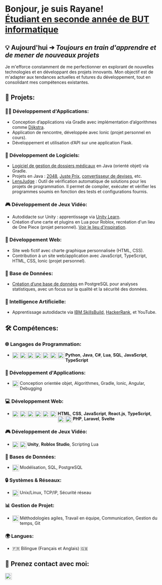 <h1>Bonjour, je suis Rayane! <br/>
<a href="https://www.linkedin.com/in/rayane-rousseau-595b82326/" target="_blank">Étudiant en seconde année de BUT informatique</a>
</h1>

<h2>💡 Aujourd'hui ➔ <em>Toujours en train d'apprendre et de mener de nouveaux projets</em></h2>
<p>
  Je m'efforce constamment de me perfectionner en explorant de nouvelles technologies et en développant des projets innovants. Mon objectif est de m'adapter aux tendances actuelles et futures du développement, tout en consolidant mes compétences existantes.
</p>

<h2>🔨 Projets:</h2>

<h3>👨‍💻 Développement d'Applications:</h3>
<ul>
  <li>Conception d’applications via Gradle avec implémentation d’algorithmes comme <a href="https://github.com/Rayane0001/DikjstraVilles" target="_blank">Dijkstra</a>.</li>
  <li>Application de rencontre, développée avec Ionic (projet personnel en cours).</li>
  <li>Développement et utilisation d’API sur une application Flask.</li>
</ul>

<h3>🧰 Développement de Logiciels:</h3>
<ul>
  <li><a href="https://github.com/Rayane0001/hopital-java-oriente-objet" target="_blank">Logiciel de gestion de dossiers médicaux</a> en Java (orienté objet) via Gradle.</li>
  <li>Projets en Java : <a href="https://github.com/Rayane0001/2028-game-JavaFX" target="_blank">2048</a>, <a href="https://github.com/Rayane0001/le-juste-prix" target="_blank">Juste Prix</a>, <a href="https://github.com/Rayane0001/convertisseur-JavaFX" target="_blank">convertisseur de devises</a>, etc.</li>
  <li><a href="https://gitlab.univ-artois.fr/sae-gra1/lensjudge" target="_blank">LensJudge</a> : Outil de vérification automatique de solutions pour les projets de programmation. Il permet de compiler, exécuter et vérifier les programmes soumis en fonction des tests et configurations fournis.</li>
</ul>

<h3>🎮 Développement de Jeux Vidéo:</h3>
<ul>
  <li>Autodidacte sur Unity : apprentissage via <a href="https://learn.unity.com/" target="_blank">Unity Learn</a>. </li>
  <li>Création d’une carte et plugins en Lua pour Roblox, recréation d'un lieu de One Piece (projet personnel). <a href="https://onepiece.fandom.com/fr/wiki/Arlong_Park" target="_blank">Voir le lieu d'inspiration</a>.</li>
</ul>

<h3>📄 Développement Web:</h3>
<ul>
  <li>Site web fictif avec charte graphique personnalisée (HTML, CSS).</li>
  <li>Contribution à un site web/application avec JavaScript, TypeScript, HTML, CSS, Ionic (projet personnel).</li>
</ul>

<h3>💾 Base de Données:</h3>
<ul>
  <li><a href="https://github.com/Rayane0001/SAE_BDD_VRAI" target="_blank">Création d’une base de données</a> en PostgreSQL pour analyses statistiques, avec un focus sur la qualité et la sécurité des données.</li>
</ul>

<h3>🤖 Intelligence Artificielle:</h3>
<ul>
  <li>Apprentissage autodidacte via <a href="https://skillsbuild.org/" target="_blank">IBM SkillsBuild</a>, <a href="https://www.hackerrank.com/" target="_blank">HackerRank</a>, et YouTube.</li>
</ul>

<h2>🛠️ Compétences:</h2>

<h3>🌐 Langages de Programmation:</h3>
<ul>
  <li>
    <img align="left" alt="Python" width="22px" src="https://cdn.jsdelivr.net/npm/simple-icons@v3/icons/python.svg" />
    <strong>Python</strong>, 
    <img align="left" alt="Java" width="22px" src="https://cdn.jsdelivr.net/npm/simple-icons@v3/icons/java.svg" />
    <strong>Java</strong>, 
    <img align="left" alt="C#" width="22px" src="https://cdn.jsdelivr.net/npm/simple-icons@v3/icons/csharp.svg" />
    <strong>C#</strong>, 
    <img align="left" alt="Lua" width="22px" src="https://cdn.jsdelivr.net/npm/simple-icons@v3/icons/lua.svg" />
    <strong>Lua</strong>, 
    <img align="left" alt="SQL" width="22px" src="https://cdn.jsdelivr.net/npm/simple-icons@v3/icons/postgresql.svg" />
    <strong>SQL</strong>, 
    <img align="left" alt="JavaScript" width="22px" src="https://cdn.jsdelivr.net/npm/simple-icons@v3/icons/javascript.svg" />
    <strong>JavaScript</strong>, 
    <img align="left" alt="TypeScript" width="22px" src="https://cdn.jsdelivr.net/npm/simple-icons@v3/icons/typescript.svg" />
    <strong>TypeScript</strong>
  </li>
</ul>

<h3>📱 Développement d'Applications:</h3>
<ul>
  <li>
    <img align="left" alt="Object-Oriented" width="22px" src="https://cdn.jsdelivr.net/gh/devicons/devicon/icons/java/java-original.svg" />
    Conception orientée objet, Algorithmes, Gradle, Ionic, Angular, Debugging
  </li>
</ul>

<h3>💻 Développement Web:</h3>
<ul>
  <li>
    <img align="left" alt="HTML" width="22px" src="https://cdn.jsdelivr.net/npm/simple-icons@v3/icons/html5.svg" />
    <strong>HTML</strong>, 
    <img align="left" alt="CSS" width="22px" src="https://cdn.jsdelivr.net/npm/simple-icons@v3/icons/css3.svg" />
    <strong>CSS</strong>, 
    <img align="left" alt="JavaScript" width="22px" src="https://cdn.jsdelivr.net/npm/simple-icons@v3/icons/javascript.svg" />
    <strong>JavaScript</strong>, 
    <img align="left" alt="React.js" width="22px" src="https://cdn.jsdelivr.net/npm/simple-icons@v3/icons/react.svg" />
    <strong>React.js</strong>, 
    <img align="left" alt="TypeScript" width="22px" src="https://cdn.jsdelivr.net/npm/simple-icons@v3/icons/typescript.svg" />
    <strong>TypeScript</strong>, 
    <img align="left" alt="PHP" width="22px" src="https://cdn.jsdelivr.net/npm/simple-icons@v3/icons/php.svg" />
    <strong>PHP</strong>, 
    <img align="left" alt="Laravel" width="22px" src="https://cdn.jsdelivr.net/npm/simple-icons@v3/icons/laravel.svg" />
    <strong>Laravel</strong>, 
    <img align="left" alt="Svelte" width="22px" src="https://cdn.jsdelivr.net/npm/simple-icons@v3/icons/svelte.svg" />
    <strong>Svelte</strong>
  </li>
</ul>

<h3>🎮 Développement de Jeux Vidéo:</h3>
<ul>
  <li>
    <img align="left" alt="Unity" width="22px" src="https://cdn.jsdelivr.net/npm/simple-icons@v3/icons/unity.svg" />
    <strong>Unity</strong>, 
    <img align="left" alt="Roblox Studio" width="22px" src="https://img.icons8.com/color/48/roblox.png" />
    <strong>Roblox Studio</strong>, Scripting Lua
  </li>
</ul>

<h3>💾 Bases de Données:</h3>
<ul>
  <li>
    <img align="left" alt="SQL" width="22px" src="https://cdn.jsdelivr.net/npm/simple-icons@v3/icons/postgresql.svg" />
    Modélisation, SQL, PostgreSQL
  </li>
</ul>

<h3>🔒 Systèmes & Réseaux:</h3>
<ul>
  <li>
    <img align="left" alt="Linux" width="22px" src="https://cdn.jsdelivr.net/npm/simple-icons@v3/icons/linux.svg" />
    Unix/Linux, TCP/IP, Sécurité réseau
  </li>
</ul>

<h3>📊 Gestion de Projet:</h3>
<ul>
  <li>
    <img align="left" alt="Agile" width="22px" src="https://img.icons8.com/external-flaticons-lineal-color-flat-icons/64/external-agile-computer-programming-flaticons-lineal-color-flat-icons.png" />
    Méthodologies agiles, Travail en équipe, Communication, Gestion du temps, Git
  </li>
</ul>

<h3>🌍 Langues:</h3>
<ul>
  <li>🇫🇷 Bilingue (Français et Anglais) 🇬🇧</li>
</ul>

<h2> 🤳 Prenez contact avec moi:</h2>

<p>
  <a href="mailto:rousseau.rayane@gmail.com">
    <img align="left" alt="Email" width="22px" src="https://cdn.jsdelivr.net/npm/simple-icons@v3/icons/gmail.svg" /> 
  </a>
</p>
